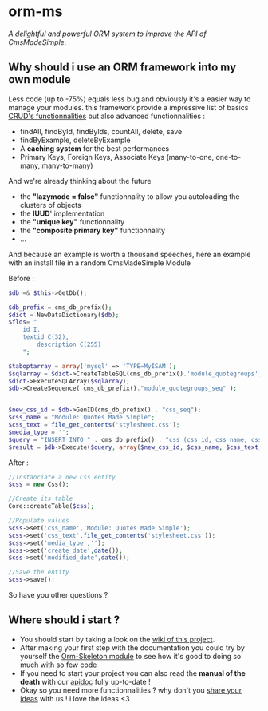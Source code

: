 orm-ms
======

*A delightful and powerful ORM system to improve the API of CmsMadeSimple.*

Why should i use an ORM framework into my own module
---------------------------------------------------

Less code (up to -75%) equals less bug and obviously it's a easier way to manage your modules. this framework provide a impressive list of basics [CRUD's functionnalities](http://en.wikipedia.org/wiki/CRUD) but also advanced functionnalities : 

*  findAll, findById, findByIds, countAll, delete, save
*  findByExample, deleteByExample
*  A **caching system** for the best performances
*  Primary Keys, Foreign Keys, Associate Keys (many-to-one, one-to-many, many-to-many)

And we're already thinking about the future

*  the **"lazymode = false"** functionnality to allow you autoloading the clusters of objects
*  the **IUUD**' implementation  
*  the **"unique key"** functionnality
*  the **"composite primary key"** functionnality
*  ...

And because an example is worth a thousand speeches, here an example with an install file in a random CmsMadeSimple Module

Before : 
```php
$db =& $this->GetDb();

$db_prefix = cms_db_prefix();
$dict = NewDataDictionary($db);
$flds= "
  	id I,
    textid C(32),
		description C(255)
	";

$taboptarray = array('mysql' => 'TYPE=MyISAM');
$sqlarray = $dict->CreateTableSQL(cms_db_prefix().'module_quotegroups', $flds, $taboptarray);
$dict->ExecuteSQLArray($sqlarray);
$db->CreateSequence( cms_db_prefix()."module_quotegroups_seq" );


$new_css_id = $db->GenID(cms_db_prefix() . "css_seq");
$css_name = "Module: Quotes Made Simple";
$css_text = file_get_contents('stylesheet.css');
$media_type = '';
$query = "INSERT INTO " . cms_db_prefix() . "css (css_id, css_name, css_text, media_type, create_date, modified_date) VALUES (?, ?, ?, ?, ?, ?)";
$result = $db->Execute($query, array($new_css_id, $css_name, $css_text, $media_type, $db->DBTimeStamp(time()), $db->DBTimeStamp(time())));
```
After :

```php
//Instanciate a new Css entity
$css = new Css();

//Create its table
Core::createTable($css);

//Populate values
$css->set('css_name','Module: Quotes Made Simple');
$css->set('css_text',file_get_contents('stylesheet.css'));
$css->set('media_type','');
$css->set('create_date',date());
$css->set('modified_date',date());

//Save the entity
$css->save();
```

So have you other questions ? 


Where should i start ?
----------------------

*   You should start by taking a look on the [wiki of this project](https://github.com/besstiolle/orm-ms/wiki). 
*   After making your first step with the documentation you could try by yourself the [Orm-Skeleton module](http://dev.cmsmadesimple.org/project/files/1250#package-1235) to see how it's good to doing so much with so few code
*   If you need to start your project you can also read the **manual of the death** with our  [apidoc](http://orm.furie.be/apidoc/index.html) fully up-to-date !
*   Okay so you need more functionnalities ? why don't you [share your ideas](https://github.com/besstiolle/orm-ms/issues?state=open) with us ! i love the ideas <3
